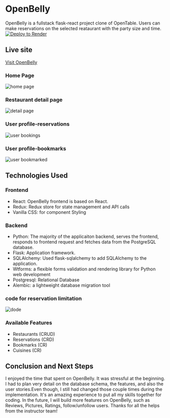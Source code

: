 # OpenBelly

OpenBelly is a fullstack flask-react project clone of OpenTable. Users can make reservations on the selected reataurant with the party size and time.
[![Deploy to Render](https://render.com/images/deploy-to-render-button.svg)](https://render.com/deploy)
## Live site
[Visit OpenBelly](https://openbelly.herokuapp.com)

### Home Page
![home page](https://i.imgur.com/Es6jv5A.png)
### Restaurant detail page
![detail page](https://i.imgur.com/ZpCSDj6.png)
### User profile-reservations
![user bookings](https://i.imgur.com/M5fcQIn.png)
### User profile-bookmarks
![user bookmarked](https://i.imgur.com/KBSAdfZ.png)

## Technologies Used
### Frontend
- React: OpenBelly frontend is based on React.
- Redux: Redux store for state management and API calls
- Vanilla CSS: for component Styling  

### Backend
- Python: The majority of the applicaiton backend, serves the frontend, responds to frontend request and fetches data from the PostgreSQL database.
- Flask: Application framework. 
- SQLAlchemy: Used flask-sqlalchemy to add SQLAlchemy to the application. 
- Wtforms: a flexible forms validation and rendering library for Python web development
- Postgresql: Relational Database
- Alembic: a lightweight database migration tool
### code for reservation limitation
![dode](https://i.imgur.com/CtmrWvL.png)

### Available Features
- Restaurants (CRUD)
- Reservations (CRD)
- Bookmarks (CR)
- Cuisines (CR)

## Conclusion and Next Steps
I enjoyed the time that spent on OpenBelly. It was stressful at the beginning. I had to plan very detail on the database schema, the features, and also the user stories.Even though, I still had changed those couple times during the implementation. It's an amazing experience to put all my skills together for coding.
In the future, I will build more features on OpenBelly, such as Reviews, Pictures, Ratings, follow/unfollow users. 
Thanks for all the helps from the instructor team! 
